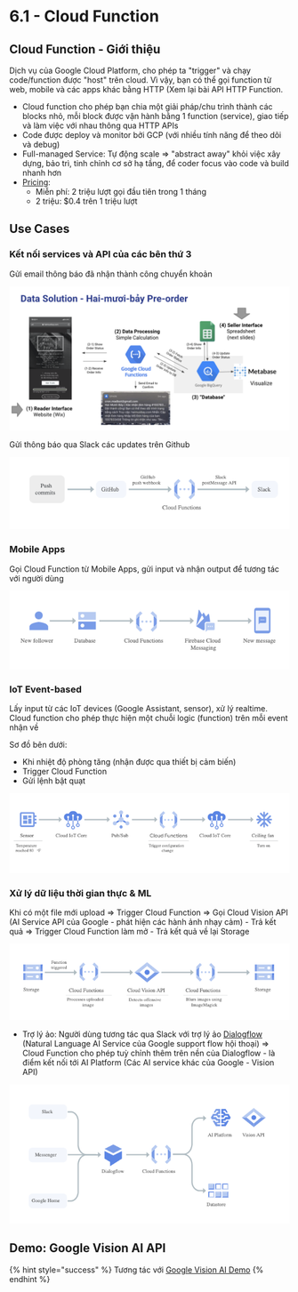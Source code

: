# 6.1 - Cloud Function

## Cloud Function - Giới thiệu

Dịch vụ của Google Cloud Platform, cho phép ta "trigger" và chạy code/function được "host" trên cloud. Vì vậy, bạn có thể gọi function từ web, mobile và các apps khác bằng HTTP \(Xem lại bài API HTTP Function.

* Cloud function cho phép bạn chia một giải pháp/chu trình thành các blocks nhỏ, mỗi block được vận hành bằng 1 function \(service\), giao tiếp và làm việc với nhau thông qua HTTP APIs
* Code được deploy và monitor bởi GCP \(với nhiều tính năng để theo dõi và debug\)
* Full-managed Service: Tự động scale ⇒ "abstract away" khỏi việc xây dựng, bảo trì, tinh chỉnh cơ sở hạ tầng, để coder focus vào code và build nhanh hơn
* [Pricing](https://cloud.google.com/functions/pricing):
  * Miễn phí: 2 triệu lượt gọi đầu tiên trong 1 tháng
  * 2 triệu: $0.4 trên 1 triệu lượt

## Use Cases

### Kết nối services và API của các bên thứ 3

Gửi email thông báo đã nhận thành công chuyển khoản

![](../../.gitbook/assets/image%20%28143%29.png)

Gửi thông báo qua Slack các updates trên Github

![](../../.gitbook/assets/image%20%28141%29.png)

### Mobile Apps

Gọi Cloud Function từ Mobile Apps, gửi input và nhận output để tương tác với người dùng

![](../../.gitbook/assets/image%20%28142%29.png)

### IoT Event-based

Lấy input từ các IoT devices \(Google Assistant, sensor\), xử lý realtime. Cloud function cho phép thực hiện một chuỗi logic \(function\) trên mỗi event nhận về

Sơ đồ bên dưới:

* Khi nhiệt độ phòng tăng \(nhận được qua thiết bị cảm biến\)
* Trigger Cloud Function
* Gửi lệnh bật quạt

![](../../.gitbook/assets/image%20%28145%29.png)

### Xử lý dữ liệu thời gian thực & ML

Khi có một file mới upload ⇒ Trigger Cloud Function ⇒ Gọi Cloud Vision API \(AI Service API của Google - phát hiện các hành ảnh nhạy cảm\) - Trả kết quả ⇒ Trigger Cloud Function làm mở - Trả kết quả về lại Storage

![](../../.gitbook/assets/image%20%28146%29.png)

* Trợ lý ảo: Người dùng tương tác qua Slack với trợ lý ảo [Dialogflow](https://cloud.google.com/dialogflow) \(Natural Language AI Service của Google support flow hội thoại\) ⇒ Cloud Function cho phép tuỳ chỉnh thêm trên nền của Dialogflow - là điểm kết nối tới AI Platform \(Các AI service khác của Google - Vision API\)

![](../../.gitbook/assets/image%20%28144%29.png)

## Demo: Google Vision AI API

{% hint style="success" %}
Tương tác với [Google Vision AI Demo](https://cloud.google.com/vision/?utm_source=google&utm_medium=cpc&utm_campaign=japac-VN-all-en-dr-bkws-all-all-trial-e-dr-1009882&utm_content=text-ad-none-none-DEV_c-CRE_519783581997-ADGP_Hybrid%20%7C%20BKWS%20-%20EXA%20%7C%20Txt%20~%20AI%20%26%20ML%20~%20Vision%20AI_Vision-API-KWID_43700063530849078-kwd-310570333916&userloc_1028581-network_g&utm_term=KW_google%20cloud%20vision%20api%20demo&gclid=Cj0KCQjwnueFBhChARIsAPu3YkR6LyKeg0pprrITHf-OuY8EoB2t_mUzKzA-3_P0T7pSoBoZ-tEsoAYaArZ-EALw_wcB&gclsrc=aw.ds)
{% endhint %}

